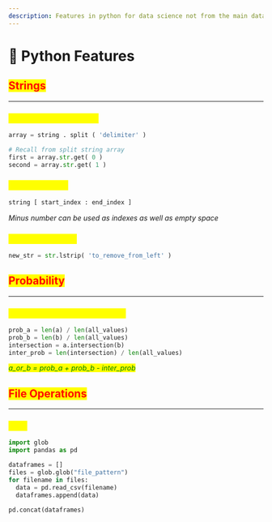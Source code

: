 ```yaml
---
description: Features in python for data science not from the main data science libraries
---
```


# 🐍 Python Features

## <mark style="color:red;">Strings</mark>

***

### <mark style="color:yellow;">Splitting by a delimiter</mark>

```python
array = string . split ( 'delimiter' )

# Recall from split string array
first = array.str.get( 0 )
second = array.str.get( 1 )


```

### <mark style="color:yellow;">Slicing a string</mark>

```python
string [ start_index : end_index ]
```

_Minus number can be used as indexes as well as empty space_

### <mark style="color:yellow;">Stripping Strings</mark>

```python
new_str = str.lstrip( 'to_remove_from_left' )
```

## <mark style="color:red;">Probability</mark>

***

### <mark style="color:yellow;">A or B not A and B probability</mark>

```python
prob_a = len(a) / len(all_values)
prob_b = len(b) / len(all_values)
intersection = a.intersection(b)
inter_prob = len(intersection) / len(all_values)
```

_<mark style="color:green;">a\_or\_b = prob\_a + prob\_b - inter\_prob</mark>_

## <mark style="color:red;">File Operations</mark>

***

### <mark style="color:yellow;">Glob</mark>

```python
import glob
import pandas as pd

dataframes = []
files = glob.glob("file_pattern")
for filename in files:
  data = pd.read_csv(filename)
  dataframes.append(data)

pd.concat(dataframes)
```
